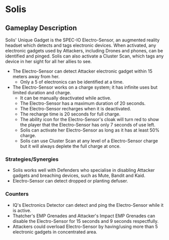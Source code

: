 # Solis

## Gameplay Description

Solis' Unique Gadget is the SPEC-IO Electro-Sensor, an augmented reality headset which detects and tags electronic devices. When activated, any electronic gadgets used by Attackers, including Drones and phones, can be identified and pinged. Solis can also activate a Cluster Scan, which tags any device in her sight for all her allies to see.

- The Electro-Sensor can detect Attacker electronic gadget within 15 meters away from her.
  - Only a 5 of electronics can be identified at a time.
- The Electro-Sensor works on a charge system; it has infinite uses but limited duration and charge.
  - It can be manually deactivated while active.
  - The Electro-Sensor has a maximum duration of 20 seconds.
  - The Electro-Sensor recharges when it is deactivated.
  - The recharge time is 20 seconds for full charge.
  - The ability icon for the Electro-Sensor's cloak will turn red to show the player that the Electro-Sensor has only 7 seconds of use left.
  - Solis can activate her Electro-Sensor as long as it has at least 50% charge.
  - Solis can use Cluster Scan at any level of a Electro-Sensor charge but it will always deplete the full charge at once.

### Strategies/Synergies

- Solis works well with Defenders who specialise in disabling Attacker gadgets and breaching devices, such as Mute, Bandit and Kaid.
- Electro-Sensor can detect dropped or planting defuser.

### Counters

- IQ's Electronics Detector can detect and ping the Electro-Sensor while it is active.
- Thatcher's EMP Grenades and Attacker's Impact EMP Grenades can disable the Electro-Sensor for 15 seconds and 9 seconds respectfully.
- Attackers could overload Electro-Sensor by having/using more than 5 electronic gadgets in concentrated area.
